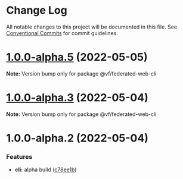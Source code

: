 # Change Log

All notable changes to this project will be documented in this file.
See [Conventional Commits](https://conventionalcommits.org) for commit guidelines.

# [1.0.0-alpha.5](https://vfuk-digital.visualstudio.com/Digital/_git/lib-web-federation-utils/compare/@vf/federated-web-cli@1.0.0-alpha.2...@vf/federated-web-cli@1.0.0-alpha.5) (2022-05-05)

**Note:** Version bump only for package @vf/federated-web-cli





# [1.0.0-alpha.3](https://vfuk-digital.visualstudio.com/Digital/_git/lib-web-federation-utils/compare/@vf/federated-web-cli@1.0.0-alpha.2...@vf/federated-web-cli@1.0.0-alpha.3) (2022-05-04)

**Note:** Version bump only for package @vf/federated-web-cli





# 1.0.0-alpha.2 (2022-05-04)


### Features

* **cli:** alpha build ([c78ee1b](https://vfuk-digital.visualstudio.com/Digital/_git/lib-web-federation-utils/commits/c78ee1b780391d96ed7ad40e5b8749a72b3c4770))
